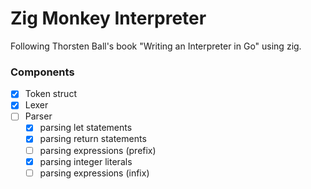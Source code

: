 # Zig Monkey Interpreter

Following Thorsten Ball's book "Writing an Interpreter in Go" using zig.

### Components
+ [x] Token struct
+ [x] Lexer
+ [ ] Parser
    + [x] parsing let statements
    + [x] parsing return statements
    + [ ] parsing expressions (prefix)
    + [x] parsing integer literals
    + [ ] parsing expressions (infix)
